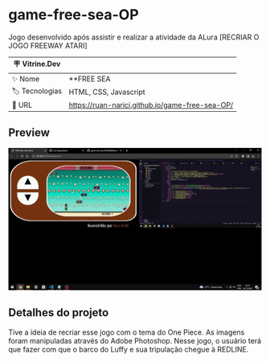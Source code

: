 # game-free-sea-OP

Jogo desenvolvido após assistir e realizar a atividade da ALura [RECRIAR O JOGO FREEWAY ATARI]

| :placard: Vitrine.Dev |     |
| -------------  | --- |
| :sparkles: Nome        | **FREE SEA | One Piece**
| :label: Tecnologias | HTML, CSS, Javascript
| :rocket: URL         | https://ruan-narici.github.io/game-free-sea-OP/

## Preview

![](https://github.com/ruan-narici/game-free-sea-OP/blob/main/img/free-sea-op-gif.gif?raw=true)

## Detalhes do projeto

Tive a ideia de recriar esse jogo com o tema do One Piece. 
As imagens foram manipuladas através do Adobe Photoshop.
Nesse jogo, o usuário terá que fazer com que o barco do Luffy e sua tripulação chegue à REDLINE.

